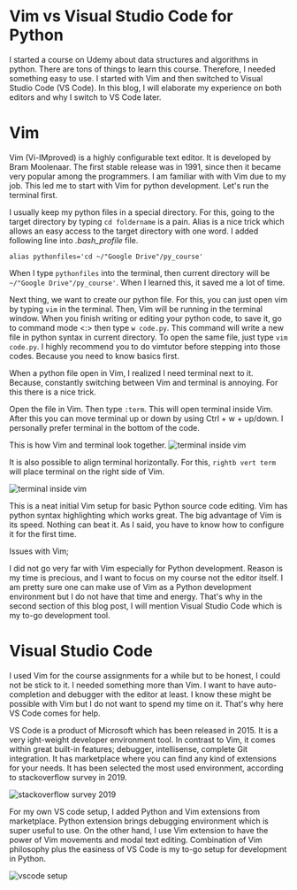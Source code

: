 # Vim vs Visual Studio Code for Python

I started a course on Udemy about data structures and algorithms in python. There are tons of things to learn this course. Therefore, I needed something easy to use. I started with Vim and then switched to Visual Studio Code (VS Code). In this blog, I will elaborate my experience on both editors and why I switch to VS Code later.

# Vim
Vim (Vi-IMproved) is a highly configurable text editor. It is developed by Bram Moolenaar. The first stable release was in 1991, since then it became very popular among the programmers. I am familiar with with Vim due to my job. This led me to start with Vim for python development. 
Let's run the terminal first.

I usually keep my python files in a special directory. For this, going to the target directory by typing `cd foldername` is a pain. Alias is a nice trick which allows an easy access to the target directory with one word. I added following line into *.bash_profile* file.

`alias pythonfiles='cd ~/"Google Drive"/py_course'`

When I type `pythonfiles` into the terminal, then current directory will be `~/"Google Drive"/py_course'`. When I learned this, it saved me a lot of time. 

Next thing, we want to create our python file. For this, you can just open vim by typing `vim` in the terminal. Then, Vim will be running in the terminal window. When you finish writing or editing your python code, to save it, go to command mode <:> then type `w code.py`. This command will write a new file in python syntax in current directory. To open the same file, just type `vim code.py`. I highly recommend you to do vimtutor before stepping into those codes. Because you need to know basics first. 

When a python file open in Vim, I realized I need terminal next to it. Because, constantly switching between Vim and terminal is annoying. For this there is a nice trick. 

Open the file in Vim. Then type `:term`. This will open terminal inside Vim. After this you can move terminal up or down by using Ctrl + w + up/down. I personally prefer terminal in the bottom of the code. 

This is how Vim and terminal look together.
![terminal inside vim](vim_term.png)

It is also possible to align terminal horizontally. For this, `rightb vert term` will place terminal on the right side of Vim. 

![terminal inside vim](vim_term_h.png)

This is a neat initial Vim setup for basic Python source code editing. Vim has python syntax highlighting which works great. The big advantage of Vim is its speed. Nothing can beat it. As I said, you have to know how to configure it for the first time. 

Issues with Vim;

I did not go very far with Vim especially for Python development. Reason is my time is precious, and I want to focus on my course not the editor itself. I am pretty sure one can make use of Vim as a Python development environment but I do not have that time and energy. That's why in the second section of this blog post, I will mention Visual Studio Code which is my to-go development tool. 

# Visual Studio Code

I used Vim for the course assignments for a while but to be honest, I could not be stick to it. I needed something more than Vim. I want to have auto-completion and debugger with the editor at least. I know these might be possible with Vim but I do not want to spend my time on it. That's why here VS Code comes for help. 

VS Code is a product of Microsoft which has been released in 2015. It is a very ight-weight developer environment tool. In contrast to Vim, it comes within great built-in features; debugger, intellisense, complete Git integration. It has marketplace where you can find any kind of extensions for your needs. It has been selected the most used environment, according to stackoverflow survey in 2019.  

![stackoverflow survey 2019](so_survey_2019.png)

For my own VS code setup, I added Python and Vim extensions from marketplace. Python extension brings debugging environment which is super useful to use. On the other hand, I use Vim extension to have the power of Vim movements and modal text editing. Combination of Vim philosophy plus the easiness of VS Code is my to-go setup for development in Python.

![vscode setup](vscode_setup.png)